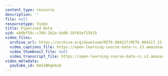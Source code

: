 ```yaml
---
content_type: resource
description: ''
file: null
resourcetype: Video
title: Pipelined Beta
uid: eb0bf58c-c768-2b2a-da86-1bf65ef15415
video_files:
  archive_url: https://archive.org/download/MIT6.004S17/MIT6_004S17_15-02-07-01_300k.mp4
  video_captions_file: https://open-learning-course-data-rc.s3.amazonaws.com/6-004-computation-structures-spring-2017/13138072a707511ebfae1aa6336d7701_6mS1BHgm4u8.vtt
  video_thumbnail_file: null
  video_transcript_file: https://open-learning-course-data-rc.s3.amazonaws.com/6-004-computation-structures-spring-2017/5ae4e56187e5a517573d800cc2dc4ede_6mS1BHgm4u8.pdf
video_metadata:
  youtube_id: 6mS1BHgm4u8
---
```

